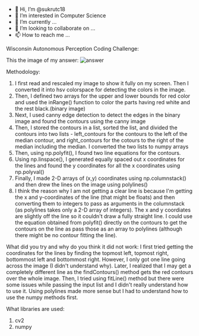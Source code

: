 - 👋 Hi, I’m @sukrutc18
- 👀 I’m interested in Computer Science
- 🌱 I’m currently ...
- 💞️ I’m looking to collaborate on ...
- 📫 How to reach me ...


<!---
sukrutc18/sukrutc18 is a ✨ special ✨ repository because its `README.md` (this file) appears on your GitHub profile.
You can click the Preview link to take a look at your changes.
--->

Wisconsin Autonomous Perception Coding Challenge:

This the image of my answer: 
![answer](https://user-images.githubusercontent.com/116688211/222628063-ccda1ccb-4c68-442b-9f44-d7da7ee362f1.png)

Methodology:
1. I first read and rescaled my image to show it fully on my screen. Then I converted it into hsv colorspace for detecting the colors in the image.
2. Then, I defined two arrays for the upper and lower bounds for red color and used the inRange() function to color the parts having red white and the rest black.(binary image)
3. Next, I used canny edge detection to detect the edges in the binary image and found the contours using the canny image
4. Then, I stored the contours in a list, sorted the list, and divided the contours into two lists - left_contours for the contours to the left of the median contour, and right_contours for the cotours to the right of the median including the median. I converted the two lists to numpy arrays
5. Then, using np.polyfit(), I found two line equations for the contours.
6. Using np.linspace(), I generated equally spaced out x coordinates for the lines and found the y coordinates for all the x coordinates using np.polyval()
7. Finally, I made 2-D arrays of (x,y) coordinates using np.columnstack() and then drew the lines on the image using polylines()
8. I think the reason why I am not getting a clear line is because I'm getting the x and y-coordinates of the line (that might be floats) and then converting them to integers to pass as arguments in the columnstack (as polylines takes only a 2-D array of integers). The x and y coordiates are slightly off the line so it couldn't draw a fully straight line. I could use the equation obtained from polyfit() directly on the contours to get the contours on the line as pass those as an array to polylines (although there might be no contour fitting the line).

What did you try and why do you think it did not work:
I first tried getting the coordinates for the lines by finding the topmost left, topmost right, bottommost left and bottommost right. However, I only got one line going across the image (I didn't understand why). Later, I realized that I may get a completely different line as the findContours() method gets the red contours over the whole image.
Then, I tried using fitLine() method but there were some issues while passing the input list and I didn't really understand how to use it. Using polylines made more sense but I had to understand how to use the numpy methods first.

What libraries are used:
1. cv2
2. numpy

